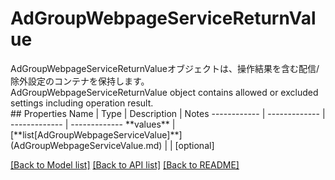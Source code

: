 # AdGroupWebpageServiceReturnValue

<div lang=\"ja\">AdGroupWebpageServiceReturnValueオブジェクトは、操作結果を含む配信/除外設定のコンテナを保持します。</div> <div lang=\"en\">AdGroupWebpageServiceReturnValue object contains allowed or excluded settings including operation result.</div> 
## Properties
Name | Type | Description | Notes
------------ | ------------- | ------------- | -------------
**values** | [**list[AdGroupWebpageServiceValue]**](AdGroupWebpageServiceValue.md) |  | [optional] 

[[Back to Model list]](../README.md#documentation-for-models) [[Back to API list]](../README.md#documentation-for-api-endpoints) [[Back to README]](../README.md)


